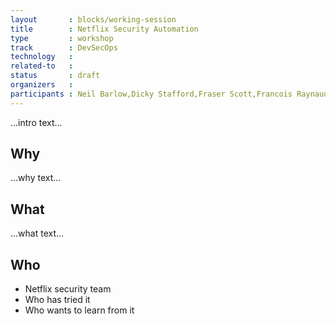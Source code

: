 ```yaml
---
layout       : blocks/working-session
title        : Netflix Security Automation
type         : workshop
track        : DevSecOps
technology   :
related-to   :
status       : draft
organizers   :
participants : Neil Barlow,Dicky Stafford,Fraser Scott,Francois Raynaud, Timo Pagel
---
```


...intro text...

## Why

...why text...

## What

...what text...

## Who

 - Netflix security team
 - Who has tried it
 - Who wants to learn from it
